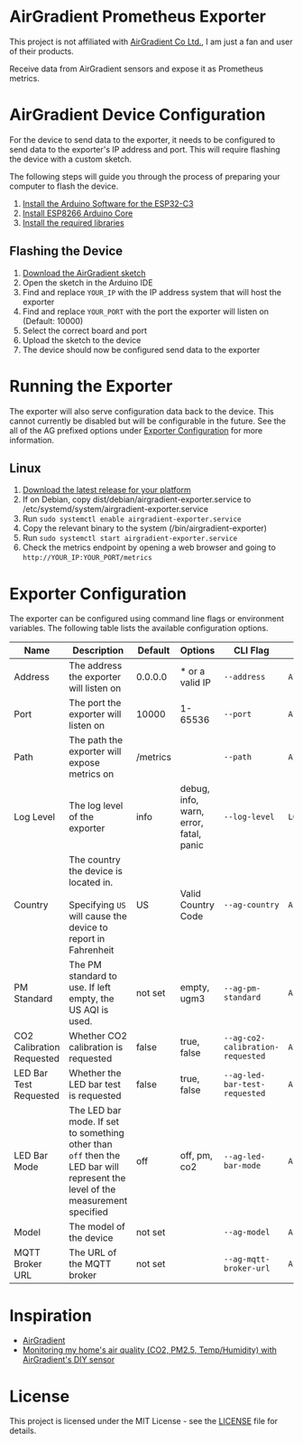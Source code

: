 AirGradient Prometheus Exporter
===============================
This project is not affiliated with [AirGradient Co Ltd.](https://www.airgradient.com), I am just a fan and user of their products.

Receive data from AirGradient sensors and expose it as Prometheus metrics.

# AirGradient Device Configuration
For the device to send data to the exporter, it needs to be configured to send data to the exporter's IP address and port. This will require flashing the device with a custom sketch. 

The following steps will guide you through the process of preparing your computer to flash the device.
1. [Install the Arduino Software for the ESP32-C3](https://www.airgradient.com/blog/install-arduino-c3-mini/)
2. [Install ESP8266 Arduino Core](https://arduino-esp8266.readthedocs.io/en/latest/installing.html#instructions)
3. [Install the required libraries](firmware/install-required-libraries.md)

## Flashing the Device
1. [Download the AirGradient sketch](firmware/ONE_I_9PSL.custom.ino)
2. Open the sketch in the Arduino IDE
3. Find and replace `YOUR_IP` with the IP address system that will host the exporter
4. Find and replace `YOUR_PORT` with the port the exporter will listen on (Default: 10000)
5. Select the correct board and port
6. Upload the sketch to the device
7. The device should now be configured send data to the exporter

# Running the Exporter
The exporter will also serve configuration data back to the device. This cannot currently be disabled but will be configurable in the future. See the all of the AG prefixed options under [Exporter Configuration](#exporter-configuration) for more information.

## Linux
1. [Download the latest release for your platform](https://github.com/zerklabs/airgradient-exporter/releases)
2. If on Debian, copy dist/debian/airgradient-exporter.service to /etc/systemd/system/airgradient-exporter.service
3. Run `sudo systemctl enable airgradient-exporter.service`
4. Copy the relevant binary to the system (/bin/airgradient-exporter)
5. Run `sudo systemctl start airgradient-exporter.service`
6. Check the metrics endpoint by opening a web browser and going to `http://YOUR_IP:YOUR_PORT/metrics`

# Exporter Configuration
The exporter can be configured using command line flags or environment variables. The following table lists the available configuration options.

| Name                      | Description                                                                                                                   | Default  | Options                                | CLI Flag                         | Environment Variable                                |
|---------------------------|-------------------------------------------------------------------------------------------------------------------------------|----------|----------------------------------------|----------------------------------|-----------------------------------------------------|
| Address                   | The address the exporter will listen on                                                                                       | 0.0.0.0  | * or a valid IP                        | `--address`                      | `AIRGRADIENT_EXPORTER_ADDRESS`                      |
| Port                      | The port the exporter will listen on                                                                                          | 10000    | 1-65536                                | `--port`                         | `AIRGRADIENT_EXPORTER_PORT`                         |
| Path                      | The path the exporter will expose metrics on                                                                                  | /metrics |                                        | `--path`                         | `AIRGRADIENT_EXPORTER_PATH`                         |
| Log Level                 | The log level of the exporter                                                                                                 | info     | debug, info, warn, error, fatal, panic | `--log-level`                    | `LOG_LEVEL`                                         |
| Country                   | The country the device is located in. <br/><br/>Specifying `US` will cause the device to report in Fahrenheit                 | US       | Valid Country Code                     | `--ag-country`                   | `AIRGRADIENT_EXPORTER_AG_COUNTRY`                   |
| PM Standard               | The PM standard to use. If left empty, the US AQI is used.                                                                    | not set  | empty, ugm3                            | `--ag-pm-standard`               | `AIRGRADIENT_EXPORTER_AG_PM_STANDARD`               |
| CO2 Calibration Requested | Whether CO2 calibration is requested                                                                                          | false    | true, false                            | `--ag-co2-calibration-requested` | `AIRGRADIENT_EXPORTER_AG_CO2_CALIBRATION_REQUESTED` |
| LED Bar Test Requested    | Whether the LED bar test is requested                                                                                         | false    | true, false                            | `--ag-led-bar-test-requested`    | `AIRGRADIENT_EXPORTER_AG_LED_BAR_TEST_REQUESTED`    |
| LED Bar Mode              | The LED bar mode. If set to something other than `off` then the LED bar will represent the level of the measurement specified | off      | off, pm, co2                           | `--ag-led-bar-mode`              | `AIRGRADIENT_EXPORTER_AG_LED_BAR_MODE`              |
| Model                     | The model of the device                                                                                                       | not set  |                                        | `--ag-model`                     | `AIRGRADIENT_EXPORTER_AG_MODEL`                     |
| MQTT Broker URL           | The URL of the MQTT broker                                                                                                    | not set  |                                        | `--ag-mqtt-broker-url`           | `AIRGRADIENT_EXPORTER_AG_MQTT_BROKER_URL`           |

# Inspiration
- [AirGradient](https://airgradient.com/)
- [Monitoring my home's air quality (CO2, PM2.5, Temp/Humidity) with AirGradient's DIY sensor](https://www.jeffgeerling.com/blog/2021/airgradient-diy-air-quality-monitor-co2-pm25)

# License
This project is licensed under the MIT License - see the [LICENSE](LICENSE) file for details.